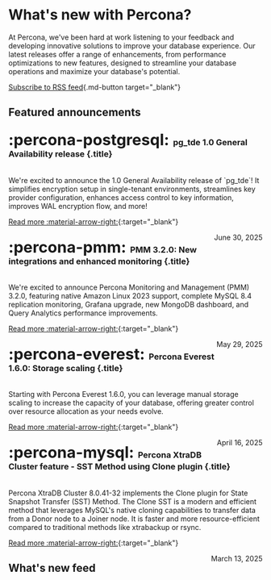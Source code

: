 # What's new with Percona?

At Percona, we've been hard at work listening to your feedback and developing innovative solutions to improve your database experience. Our latest releases offer a range of enhancements, from performance optimizations to new features, designed to streamline your database operations and maximize your database's potential.

[Subscribe to RSS feed](https://docs.percona.com/feed_rss_created.xml){.md-button target="_blank"}

## Featured announcements

<div data-grid markdown>

<div data-banner="postgresql" markdown>

### <span style="font-size:1.875em;margin-right:0.125em">:percona-postgresql:</span> pg_tde 1.0 General Availability release {.title}
<br>
We're excited to announce the 1.0 General Availability release of `pg_tde`! It simplifies encryption setup in single-tenant environments, streamlines key provider configuration, enhances access control to key information, improves WAL encryption flow, and more!
<div class="actions" markdown>

[Read more :material-arrow-right:](../new/posts/PostgreSQL/pg-tde-1.0-release.md){:target="_blank"}

<span style="float: right;">June 30, 2025</span>

</div>
</div>

<div data-banner="pmm" markdown>

### <span style="font-size:1.875em;margin-right:0.125em">:percona-pmm:</span> PMM 3.2.0: New integrations and enhanced monitoring {.title}
<br>
We're excited to announce Percona Monitoring and Management (PMM) 3.2.0, featuring native Amazon Linux 2023 support, complete MySQL 8.4 replication monitoring, Grafana upgrade, new MongoDB dashboard, and Query Analytics performance improvements.

<div class="actions" markdown>

[Read more :material-arrow-right:](../new/posts/Percona%20Monitoring%20and%20Management/pmm-3.2.0-release.md){:target="_blank"}

<span style="float: right;">May 29, 2025</span>

</div>
</div>

<div data-banner="everest" markdown>

### <span style="font-size:1.875em;margin-right:0.125em">:percona-everest:</span> Percona Everest 1.6.0: Storage scaling {.title}
<br>
Starting with Percona Everest 1.6.0, you can leverage manual storage scaling to increase the capacity of your database, offering greater control over resource allocation as your needs evolve.


<div class="actions" markdown>

[Read more :material-arrow-right:](../new/posts/Percona%20Everest/storage_scaling.md){:target="_blank"}

<span style="float: right;">April 16, 2025</span>

</div>
</div>

<div data-banner="mysql" markdown>

### <span style="font-size:1.875em;margin-right:0.125em">:percona-mysql:</span> Percona XtraDB Cluster feature - SST Method using Clone plugin {.title}
<br>
Percona XtraDB Cluster 8.0.41-32 implements the Clone plugin for State Snapshot Transfer (SST) Method. The Clone SST is a modern and efficient method that leverages MySQL's native cloning capabilities to transfer data from a Donor node to a Joiner node. It is faster and more resource-efficient compared to traditional methods like xtrabackup or rsync.

<div class="actions" markdown>

[Read more :material-arrow-right:](../new/posts/MySQL/clone-sst.md){:target="_blank"}

<span style="float: right;">March 13, 2025</span>

</div>
</div>



</div>

## What's new feed
